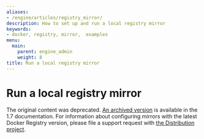 ```yaml
---
aliases:
- /engine/articles/registry_mirror/
description: How to set up and run a local registry mirror
keywords:
- docker, registry, mirror,  examples
menu:
  main:
    parent: engine_admin
    weight: 8
title: Run a local registry mirror
---
```


# Run a local registry mirror

The original content was deprecated. [An archived
version](https://docs.docker.com/v1.6/articles/registry_mirror) is available in
the 1.7 documentation. For information about configuring mirrors with the latest
Docker Registry version, please file a support request with [the Distribution
project](https://github.com/docker/distribution/issues).
